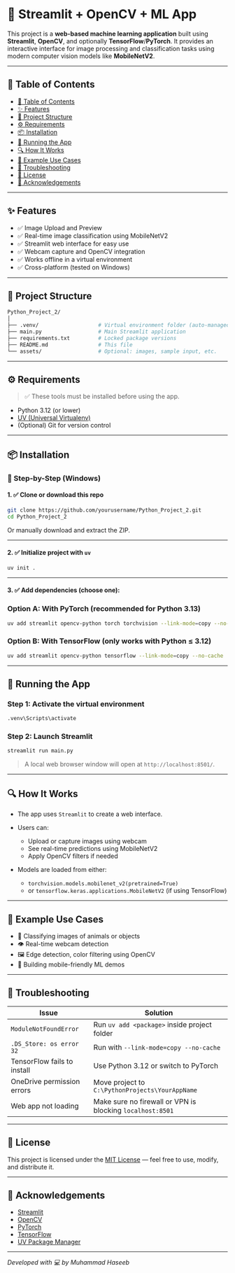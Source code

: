 # 🧠 Streamlit + OpenCV + ML App

This project is a **web-based machine learning application** built using **Streamlit**, **OpenCV**, and optionally **TensorFlow**/**PyTorch**. It provides an interactive interface for image processing and classification tasks using modern computer vision models like **MobileNetV2**.

---

## 📌 Table of Contents

- [📌 Table of Contents](#-table-of-contents)
- [✨ Features](#-features)
- [📁 Project Structure](#-project-structure)
- [⚙️ Requirements](#️-requirements)
- [📦 Installation](#-installation)
- [🚀 Running the App](#-running-the-app)
- [🔍 How It Works](#-how-it-works)
- [📸 Example Use Cases](#-example-use-cases)
- [📌 Troubleshooting](#-troubleshooting)
- [📜 License](#-license)
- [🤝 Acknowledgements](#-acknowledgements)

---

## ✨ Features

- ✅ Image Upload and Preview
- ✅ Real-time image classification using MobileNetV2
- ✅ Streamlit web interface for easy use
- ✅ Webcam capture and OpenCV integration
- ✅ Works offline in a virtual environment
- ✅ Cross-platform (tested on Windows)

---

## 📁 Project Structure

```bash
Python_Project_2/
│
├── .venv/                   # Virtual environment folder (auto-managed by uv)
├── main.py                  # Main Streamlit application
├── requirements.txt         # Locked package versions
├── README.md                # This file
└── assets/                  # Optional: images, sample input, etc.
````

---

## ⚙️ Requirements

> ✅ These tools must be installed before using the app.

* Python 3.12 (or lower)
* [UV (Universal Virtualenv)](https://github.com/astral-sh/uv)
* (Optional) Git for version control

---

## 📦 Installation

### 🧪 Step-by-Step (Windows)

#### 1. ✅ Clone or download this repo

```bash
git clone https://github.com/yourusername/Python_Project_2.git
cd Python_Project_2
```

Or manually download and extract the ZIP.

---

#### 2. ✅ Initialize project with `uv`

```bash
uv init .
```

---

#### 3. ✅ Add dependencies (choose one):

### Option A: With PyTorch (recommended for Python 3.13)

```bash
uv add streamlit opencv-python torch torchvision --link-mode=copy --no-cache
```

### Option B: With TensorFlow (only works with Python ≤ 3.12)

```bash
uv add streamlit opencv-python tensorflow --link-mode=copy --no-cache
```

---

## 🚀 Running the App

### Step 1: Activate the virtual environment

```bash
.venv\Scripts\activate
```

### Step 2: Launch Streamlit

```bash
streamlit run main.py
```

> A local web browser window will open at `http://localhost:8501/`.

---

## 🔍 How It Works

* The app uses `Streamlit` to create a web interface.
* Users can:

  * Upload or capture images using webcam
  * See real-time predictions using MobileNetV2
  * Apply OpenCV filters if needed
* Models are loaded from either:

  * `torchvision.models.mobilenet_v2(pretrained=True)`
  * or `tensorflow.keras.applications.MobileNetV2` (if using TensorFlow)

---

## 📸 Example Use Cases

* 🐶 Classifying images of animals or objects
* 👁️ Real-time webcam detection
* 🖼️ Edge detection, color filtering using OpenCV
* 📱 Building mobile-friendly ML demos

---

## 📌 Troubleshooting

| Issue                       | Solution                                                  |
| --------------------------- | --------------------------------------------------------- |
| `ModuleNotFoundError`       | Run `uv add <package>` inside project folder              |
| `.DS_Store: os error 32`    | Run with `--link-mode=copy --no-cache`                    |
| TensorFlow fails to install | Use Python 3.12 or switch to PyTorch                      |
| OneDrive permission errors  | Move project to `C:\PythonProjects\YourAppName`           |
| Web app not loading         | Make sure no firewall or VPN is blocking `localhost:8501` |

---

## 📜 License

This project is licensed under the [MIT License](LICENSE) — feel free to use, modify, and distribute it.

---

## 🤝 Acknowledgements

* [Streamlit](https://streamlit.io/)
* [OpenCV](https://opencv.org/)
* [PyTorch](https://pytorch.org/)
* [TensorFlow](https://tensorflow.org/)
* [UV Package Manager](https://github.com/astral-sh/uv)

---

*Developed with 💻 by Muhammad Haseeb*
